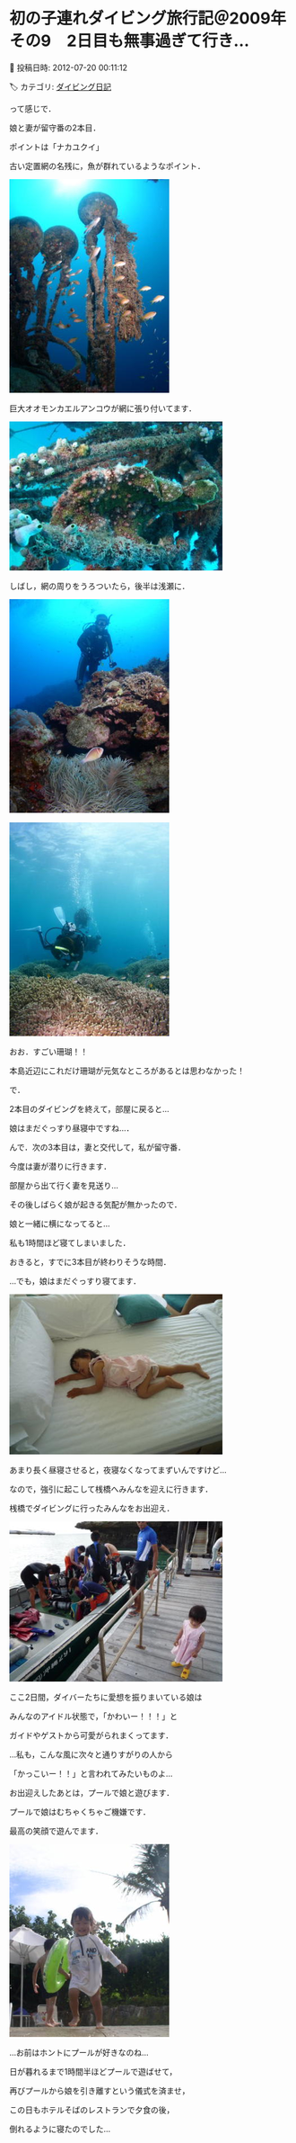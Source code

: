 # 初の子連れダイビング旅行記＠2009年　その9　2日目も無事過ぎて行き…

📅 投稿日時: 2012-07-20 00:11:12

🏷️ カテゴリ: [ダイビング日記](ce3a7a8d424d112fce83ee85c81a0e344.md)

って感じで．


娘と妻が留守番の2本目．


ポイントは「ナカユクイ」


古い定置網の名残に，魚が群れているようなポイント．




![02c51c937b358e244f0654f983873703.jpg](images/02c51c937b358e244f0654f983873703.jpg)







巨大オオモンカエルアンコウが網に張り付いてます．




![89fbaa6dba0cfac899fa23360362a57e.jpg](images/89fbaa6dba0cfac899fa23360362a57e.jpg)







しばし，網の周りをうろついたら，後半は浅瀬に．




![97f8c30744bfd55991c7bc0ad57f3581.jpg](images/97f8c30744bfd55991c7bc0ad57f3581.jpg)









![5a15030a7a5a4ecaef936285248d4815.jpg](images/5a15030a7a5a4ecaef936285248d4815.jpg)




おお．すごい珊瑚！！


本島近辺にこれだけ珊瑚が元気なところがあるとは思わなかった！





で．


2本目のダイビングを終えて，部屋に戻ると…


娘はまだぐっすり昼寝中ですね…．





んで．次の3本目は，妻と交代して，私が留守番．


今度は妻が潜りに行きます．





部屋から出て行く妻を見送り…


その後しばらく娘が起きる気配が無かったので．


娘と一緒に横になってると…


私も1時間ほど寝てしまいました．





おきると，すでに3本目が終わりそうな時間．


…でも，娘はまだぐっすり寝てます．




![a9e1135537c3b21e5aa60eda1e6cfa5a.jpg](images/a9e1135537c3b21e5aa60eda1e6cfa5a.jpg)




あまり長く昼寝させると，夜寝なくなってまずいんですけど…





なので，強引に起こして桟橋へみんなを迎えに行きます．


桟橋でダイビングに行ったみんなをお出迎え．




![bd579edab1168321b61c0adba164b9a7.jpg](images/bd579edab1168321b61c0adba164b9a7.jpg)




ここ2日間，ダイバーたちに愛想を振りまいている娘は


みんなのアイドル状態で，「かわいー！！！」と


ガイドやゲストから可愛がられまくってます．





…私も，こんな風に次々と通りすがりの人から


「かっこいー！！」と言われてみたいものよ…





お出迎えしたあとは，プールで娘と遊びます．


プールで娘はむちゃくちゃご機嫌です．


最高の笑顔で遊んでます．




![076e84e419b252409c7e2e4baca260ac.jpg](images/076e84e419b252409c7e2e4baca260ac.jpg)




…お前はホントにプールが好きなのね…





日が暮れるまで1時間半ほどプールで遊ばせて，


再びプールから娘を引き離すという儀式を済ませ，


この日もホテルそばのレストランで夕食の後，


倒れるように寝たのでした…

